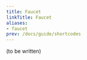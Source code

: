 ```yaml
---
title: Faucet
linkTitle: Faucet
aliases:
- faucet
prev: /docs/guide/shortcodes
---
```


(to be written)
